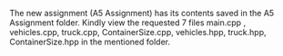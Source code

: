 The new assignment (A5 Assignment) has its contents saved in the A5 Assignment folder. Kindly view the requested 7 files main.cpp , vehicles.cpp, truck.cpp, ContainerSize.cpp, vehicles.hpp, truck.hpp, ContainerSize.hpp in the mentioned folder. 
